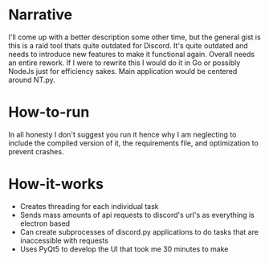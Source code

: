# Narrative

I'll come up with a better description some other time, but the general gist is this is a raid tool thats quite outdated for Discord.
It's quite outdated and needs to introduce new features to make it functional again. Overall needs an entire rework.
If I were to rewrite this I would do it in Go or possibly NodeJs just for efficiency sakes.
Main application would be centered around NT.py.


# How-to-run
In all honesty I don't suggest you run it hence why I am neglecting to include the compiled version of it, the requirements file, and 
optimization to prevent crashes.

# How-it-works
* Creates threading for each individual task
* Sends mass amounts of api requests to discord's url's as everything is electron based
* Can create subprocesses of discord.py applications to do tasks that are inaccessible with requests
* Uses PyQt5 to develop the UI that took me 30 minutes to make
